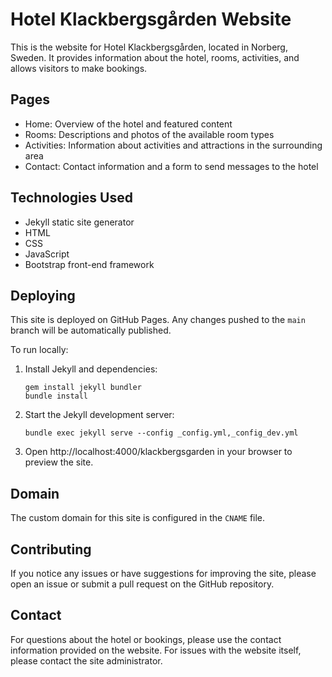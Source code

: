 # Hotel Klackbergsgården Website

This is the website for Hotel Klackbergsgården, located in Norberg, Sweden. It provides information about the hotel, rooms, activities, and allows visitors to make bookings.

## Pages

- Home: Overview of the hotel and featured content
- Rooms: Descriptions and photos of the available room types 
- Activities: Information about activities and attractions in the surrounding area
- Contact: Contact information and a form to send messages to the hotel

## Technologies Used

- Jekyll static site generator
- HTML
- CSS
- JavaScript
- Bootstrap front-end framework

## Deploying 

This site is deployed on GitHub Pages. Any changes pushed to the `main` branch will be automatically published.

To run locally:

1. Install Jekyll and dependencies:
   ```
   gem install jekyll bundler
   bundle install
   ```

2. Start the Jekyll development server:
   ```
   bundle exec jekyll serve --config _config.yml,_config_dev.yml
   ```

3. Open http://localhost:4000/klackbergsgarden in your browser to preview the site.

## Domain

The custom domain for this site is configured in the `CNAME` file.

## Contributing

If you notice any issues or have suggestions for improving the site, please open an issue or submit a pull request on the GitHub repository.

## Contact

For questions about the hotel or bookings, please use the contact information provided on the website. For issues with the website itself, please contact the site administrator. 